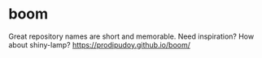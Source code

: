 # boom
Great repository names are short and memorable. Need inspiration? How about shiny-lamp?
https://prodipudoy.github.io/boom/
